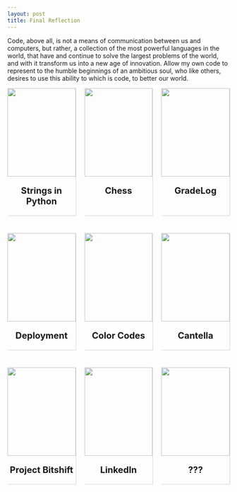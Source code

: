 ```yaml
---
layout: post
title: Final Reflection
---
```


<style>
  .container {
    transition: 0.15s;
    box-shadow: 1px 1px 1px rgba(0,0,0,0.15);
    width: 100%;
  }

  .container:hover {
    box-shadow: 5px 5px 5px rgba(0,0,0,0.15);
  }
  
  .project-information {
    text-align: center;
  }

  .project-name {
    font-size: 20px;
    font-weight: bold;
  }

  .project-date {
    font-size: 15px;
    color: grey;
    text-decoration: none;
  }

  .project-date:hover {
    text-decoration: none;
  }

.image {
  width: 100%;
  height: 200px;
}

.image img {
  width: 100%;
  height: 100%;
  object-fit: contain;
}

</style>

Code, above all, is not a means of communication between us and computers, but rather, a collection of the most powerful languages in the world, that have and continue to solve the largest problems of the world, and with it transform us into a new age of innovation. Allow my own code to represent to the humble beginnings of an ambitious soul, who like others, desires to use this ability to which is code, to better our world.



<div style="display: grid; grid-template-columns: 1fr 1fr 1fr; margin-bottom: 30px; column-gap: 20px; row-gap: 40px;">

  <!--Container 1 (Strings)-->
  <div class="container">
    <!--Image-->
    <div class="image">
      <a href="{{site.baseurl}}//2024/09/25/strings_lesson_IPYNB_2_.html" target="_blank">
        <img src="{{site.baseurl}}/images/Portfolio/String_example.png">
      </a>
    </div>
        <!--Project Information-->
        <div class="project-information">
          <p class="project-name">Strings in Python</p>
        </div>
  </div>

  <!--Container 2 (Chess)-->
  <div class="container">
    <!--Image-->
    <div class="image">
      <a href="{{site.baseurl}}//2024/11/20/Sprint3-Review_IPYNB_2_.html" target="_blank">
        <img src="{{site.baseurl}}/images/Portfolio/ChessSet.jpg">
      </a>
    </div>
        <!--Project Information-->
        <div class="project-information">
          <p class="project-name">Chess</p>
        </div>
  </div>

  <!--Container 3 (Gradelog) -->
  <div class="container">
    <!--Image-->
    <div class="image">
      <a href="{{site.baseurl}}//2025/01/24/gradelog-blog_IPYNB_2_.html" target="_blank">
        <img src="{{site.baseurl}}/images/Portfolio/gradelog.png">
      </a>
    </div>
        <!--Project Information-->
        <div class="project-information">
          <p class="project-name">GradeLog</p>
        </div>
  </div>

  <!--Container 4 (Deployment) -->
  <div class="container">
    <!--Image-->
    <div class="image">
      <a href="https://xaviertho.github.io/cantella_frontend/aws-deployment-blog" target="_blank">
        <img src="{{site.baseurl}}/images/Portfolio/deployment.jpg">
      </a>
    </div>
        <!--Project Information-->
        <div class="project-information">
          <p class="project-name">Deployment</p>
        </div>
  </div>

  <!--Container 5 (Color Codes) -->
  <div class="container">
    <!--Image-->
    <div class="image">
      <a href="https://xaviertho.github.io/csp/image-lesson" target="_blank">
        <img src="{{site.baseurl}}/images/Portfolio/rgb.png">
      </a>
    </div>
        <!--Project Information-->
        <div class="project-information">
          <p class="project-name">Color Codes</p>
        </div>
  </div>

  <!--Container 6 (Cantella) -->
  <div class="container">
    <!--Image-->
    <div class="image">
      <a href="https://xaviertho.github.io/cantella_frontend/" target="_blank">
        <img src="{{site.baseurl}}/images/Portfolio/cantella.png">
      </a>
    </div>
        <!--Project Information-->
        <div class="project-information">
          <p class="project-name">Cantella</p>
        </div>
  </div>

  <!--Container 7 (Project Bitshift) -->
  <div class="container">
    <!--Image-->
    <div class="image">
      <a href="https://frogpants.github.io/Project-Bitshift/" target="_blank">
        <img src="{{site.baseurl}}/images/Portfolio/bitshift.png">
      </a>
    </div>
        <!--Project Information-->
        <div class="project-information">
          <p class="project-name">Project Bitshift</p>
        </div>
  </div>

  <!--Container 8 (LinkedIn) -->
  <div class="container">
    <!--Image-->
    <div class="image">
      <a href="https://www.linkedin.com/in/xavier-thompson-1978892b7/" target="_blank">
        <img src="{{site.baseurl}}/images/Portfolio/linkedin.png">
      </a>
    </div>
        <!--Project Information-->
        <div class="project-information">
          <p class="project-name">LinkedIn</p>
        </div>
  </div>

  <!--Container 9 (???) -->
  <div class="container">
    <!--Image-->
    <div class="image">
      <a href="https://en.wikipedia.org/wiki/Question_mark" target="_blank">
        <img src="{{site.baseurl}}/images/Portfolio/question_mark.jpg">
      </a>
    </div>
        <!--Project Information-->
        <div class="project-information">
          <p class="project-name">???</p>
        </div>
  </div>

  
</div>

